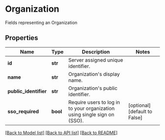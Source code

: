 # Organization

Fields representing an Organization
## Properties
Name | Type | Description | Notes
------------ | ------------- | ------------- | -------------
**id** | **str** | Server assigned unique identifier. | 
**name** | **str** | Organization&#39;s display name. | 
**public_identifier** | **str** | Organization&#39;s public identifier. | 
**sso_required** | **bool** | Require users to log in to your organization using single sign on (SSO). | [optional] [default to False]

[[Back to Model list]](../README.md#documentation-for-models) [[Back to API list]](../README.md#documentation-for-api-endpoints) [[Back to README]](../README.md)


